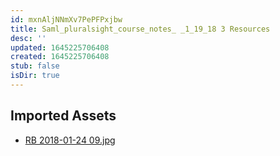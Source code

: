 ```yaml
---
id: mxnAljNNmXv7PePFPxjbw
title: Saml_pluralsight_course_notes_ _1_19_18 3 Resources
desc: ''
updated: 1645225706408
created: 1645225706408
stub: false
isDir: true
---
```

## Imported Assets
- [RB 2018-01-24 09.jpg](/assets/rb-2018-01-24-09-quT8MIp5Pdpq.jpg)
